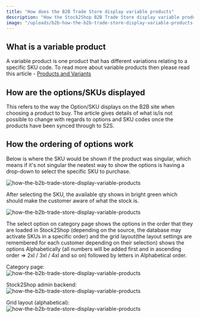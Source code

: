 ```yaml
---
title: "How does the B2B Trade Store display variable products"
description: "How the Stock2Shop B2B Trade Store display variable products and ordering of options."
image: "/uploads/b2b-how-the-b2b-trade-store-display-variable-products-2.png"
---
```


## What is a variable product

A variable product is one product that has different variations relating to a specific SKU code. To read more about variable products then please read this article - [Products and Variants](/documentation/key-concepts/products-variants/) 

## How are the options/SKUs displayed

This refers to the way the Option/SKU displays on the B2B site when choosing a product to buy. The article gives details of what is/is not possible to change with regards to options and SKU codes once the products have been synced through to S2S.

## How the ordering of options work

Below is where the SKU would be shown if the product was singular, which means if it's not singular the neatest way to show the options is having a drop-down to select the specific SKU to purchase.

![how-the-b2b-trade-store-display-variable-products](/uploads/b2b-how-the-b2b-trade-store-display-variable-products-1.png)

After selecting the SKU, the available qty shows in bright green which should make the customer aware of what the stock is.

![how-the-b2b-trade-store-display-variable-products](/uploads/b2b-how-the-b2b-trade-store-display-variable-products-2.png)

The select option on category page shows the options in the order that they are loaded in Stock2Shop (depending on the source, the database may activate SKUs in a specific order) and the grid layout(the layout settings are remembered for each customer depending on their selection) shows the options Alphabetically (all numbers will be added first and in ascending order =>  2xl / 3xl / 4xl and so on) followed by letters in Alphabetical order.  

Category page:  
![how-the-b2b-trade-store-display-variable-products](/uploads/b2b-how-the-b2b-trade-store-display-variable-products-3.png)

Stock2Shop admin backend:  
![how-the-b2b-trade-store-display-variable-products](/uploads/b2b-how-the-b2b-trade-store-display-variable-products-4.png)

Grid layout (alphabetical):  
![how-the-b2b-trade-store-display-variable-products](/uploads/b2b-how-the-b2b-trade-store-display-variable-products-5.png)
